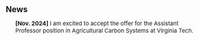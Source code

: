 <h1 id="news"></h1>

<h2 style="margin: 10px 0px 0px;">News</h2>

<ul style="font-size: 15px;">

<strong>[Nov. 2024]</strong> I am excited to accept the offer for the Assistant Professor position in Agricultural Carbon Systems at Virginia Tech.

</ul>
